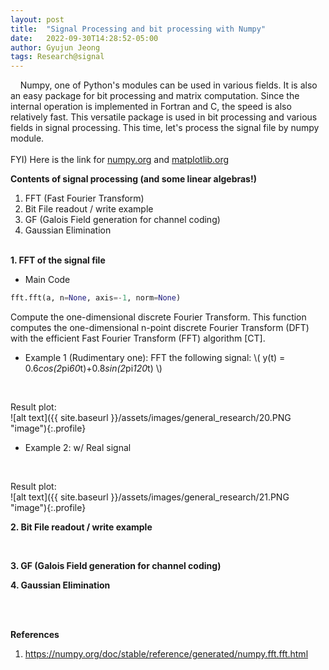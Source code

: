```yaml
---
layout: post
title:  "Signal Processing and bit processing with Numpy"
date:   2022-09-30T14:28:52-05:00
author: Gyujun Jeong
tags: Research@signal
---
```


&nbsp;&nbsp;&nbsp;&nbsp;Numpy, one of Python's modules can be used in various fields. It is also an easy package for bit processing and matrix computation. Since the internal operation is implemented in Fortran and C, the speed is also relatively fast. This versatile package is used in bit processing and various fields in signal processing. This time, let's process the signal file by numpy module.<br><br>
FYI) Here is the link for <a href="https://numpy.org">numpy.org</a> and <a href="https://matplotlib.org/stable/">matplotlib.org</a><br>

<b>Contents of signal processing (and some linear algebras!)</b><br>
1. FFT (Fast Fourier Transform)<br>
2. Bit File readout / write example <br>
3. GF (Galois Field generation for channel coding)<br>
4. Gaussian Elimination<br>


<br>
<b>1. FFT of the signal file</b><br>

- Main Code

```python
fft.fft(a, n=None, axis=-1, norm=None)
```
Compute the one-dimensional discrete Fourier Transform. This function computes the one-dimensional n-point discrete Fourier Transform (DFT) with the efficient Fast Fourier Transform (FFT) algorithm [CT].<br>

- Example 1 (Rudimentary one): FFT the following signal: \\(  y(t) = 0.6*cos(2*pi*60*t)+0.8*sin(2*pi*120*t)  \\)  <br>

<script src="https://gist.github.com/gyulab/68759683ee07a9c6dc775fa9450347de.js"></script><br>
Result plot:<br>
![alt text]({{ site.baseurl }}/assets/images/general_research/20.PNG "image"){:.profile}<br>

- Example 2: w/ Real signal<br>

<script src="https://gist.github.com/gyulab/e79a05f68201ca394bb0ac1fe95e48f0.js"></script><br>
Result plot:<br>
![alt text]({{ site.baseurl }}/assets/images/general_research/21.PNG "image"){:.profile}<br>


<b>2. Bit File readout / write example </b><br>
<script src="https://gist.github.com/gyulab/f5d09d6cbe17a7a4ce00a4a1855e8d2c.js"></script><br>

<b>3. GF (Galois Field generation for channel coding) </b><br>

<b>4. Gaussian Elimination</b><br>


<br><br>

<b>References</b>
1. https://numpy.org/doc/stable/reference/generated/numpy.fft.fft.html

